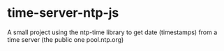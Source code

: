 # time-server-ntp-js
A small project using the ntp-time library to get date (timestamps) from a time server (the public one pool.ntp.org)
